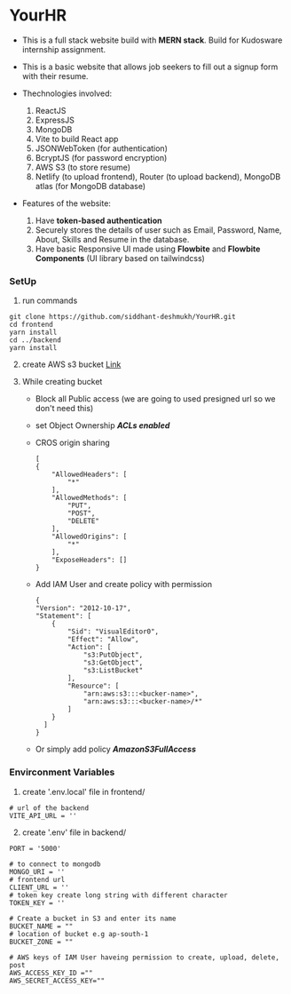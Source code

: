 # YourHR
* This is a full stack website build with **MERN stack**. Build for Kudosware internship assignment.
* This is a basic website that allows job seekers to fill out a signup form with their resume.

* Thechnologies involved: 

  1. ReactJS
  2. ExpressJS
  3. MongoDB
  4. Vite to build React app
  5. JSONWebToken (for authentication)
  6. BcryptJS (for password encryption)
  7. AWS S3 (to store resume)
  8. Netlify (to upload frontend), Router (to upload backend), MongoDB atlas (for MongoDB database)

* Features of the website:

  1. Have **token-based authentication** 
  2. Securely stores the details of user such as Email, Password, Name, About, Skills and Resume in the database.
  3. Have basic Responsive UI made using **Flowbite** and **Flowbite Components** (UI library based on tailwindcss) 


### SetUp
1. run commands
```
git clone https://github.com/siddhant-deshmukh/YourHR.git
cd frontend
yarn install
cd ../backend
yarn install
```
2. create AWS s3 bucket [Link]('https://docs.aws.amazon.com/AmazonS3/latest/userguide/creating-bucket.html')

3. While creating bucket

    * Block all Public access (we are going to used presigned url so we don't need this)
    * set Object Ownership ***ACLs enabled***

    * CROS origin sharing

      ```
      [
      {
          "AllowedHeaders": [
              "*"
          ],
          "AllowedMethods": [
              "PUT",
              "POST",
              "DELETE"
          ],
          "AllowedOrigins": [
              "*"
          ],
          "ExposeHeaders": []
      }
      ```

    * Add IAM User and create policy with permission
      ```
      {
      "Version": "2012-10-17",
      "Statement": [
          {
              "Sid": "VisualEditor0",
              "Effect": "Allow",
              "Action": [
                  "s3:PutObject",
                  "s3:GetObject",
                  "s3:ListBucket"
              ],
              "Resource": [
                  "arn:aws:s3:::<bucker-name>",
                  "arn:aws:s3:::<bucker-name>/*"
              ]
          }
        ]
      }
      ```
    * Or simply add policy ***AmazonS3FullAccess*** 


### Envirconment Variables

1. create '.env.local' file in frontend/

```
# url of the backend
VITE_API_URL = ''
```

2. create '.env' file in backend/

```
PORT = '5000'

# to connect to mongodb
MONGO_URI = ''
# frontend url
CLIENT_URL = ''
# token key create long string with different character
TOKEN_KEY = ''

# Create a bucket in S3 and enter its name
BUCKET_NAME = ""
# location of bucket e.g ap-south-1
BUCKET_ZONE = ""

# AWS keys of IAM User haveing permission to create, upload, delete, post  
AWS_ACCESS_KEY_ID =""
AWS_SECRET_ACCESS_KEY=""
```

